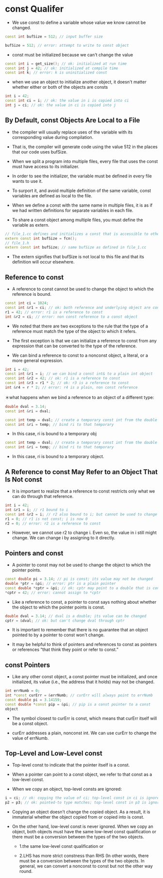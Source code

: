 # const Qualifer

* We use const to define a variable whose value we know cannot be changed.

```c++
const int bufSize = 512; // input buffer size

bufSize = 512; // error: attempt to write to const object
```

* const must be initialized because we can't change the value

```c++
const int i = get_size(); // ok: initialized at run time
const int j = 42; // ok: initialized at compile time
const int k; // error: k is uninitialized const
```

* when we use an object to initialize another object, it doesn't matter whether either or both of the objects are consts

```c++
int i = 42;
const int ci = i; // ok: the value in i is copied into ci
int j = ci; // ok: the value in ci is copied into j
```

## By Default, const Objects Are Local to a File

* the compiler will usually replace uses of the variable with its corresponding value during compilation.

* That is, the compiler will generate code using the value 512 in the places that our code uses bufSize.

* When we split a program into multiple files, every file that uses the const must have access to its initializer.

* In order to see the initializer, the variable must be defined in every file wants to use it.

* To surport it, and avoid multiple definition of the same variable, const variables are defined as local to the file.

* When we define a const with the same name in multiple files, it is as if we had written definitions for separate variables in each file.


* To share a const object among multiple files, you must define the variable
as extern.

```c++
// file_1.cc defines and initializes a const that is accessible to other files
extern const int bufSize = fcn();
// file_1.h
extern const int bufSize; // same bufSize as defined in file_1.cc
```

* The extern signifies that bufSize is not local to this file and that its definition will occur elsewhere.

## Reference to const

* A reference to const cannot be used to change the object to which the reference is bound.

```c++
const int ci = 1024;
const int &r1 = ci; // ok: both reference and underlying object are const
r1 = 42; // error: r1 is a reference to const
int &r2 = ci; // error: non const reference to a const object
```

* We noted that there are two exceptions to the rule that the type of a reference must match the type of the object to which it refers.

* The first exception is that we can initialize a reference to const from any expression that can be converted to the type of the reference.

* We can bind a reference to const to a nonconst object, a literal, or a more general expression.

```c++
int i = 42;
const int &r1 = i; // we can bind a const int& to a plain int object
const int &r2 = 42; // ok: r1 is a reference to const
const int &r3 = r1 * 2; // ok: r3 is a reference to const
int &r4 = r * 2; // error: r4 is a plain, non const reference
```

＊what happens when we bind a reference to an object of a different type:

```c++
double dval = 3.14;
const int &ri = dval;
```

```c++
const int temp = dval; // create a temporary const int from the double
const int &ri = temp; // bind ri to that temporary
```

* In this case, ri is bound to a temporary obj

```c++
const int temp = dval; // create a temporary const int from the double
const int &ri = temp; // bind ri to that temporary
```

* In this case, ri is bound to a temporary object.

## A Reference to const May Refer to an Object That Is Not const

* It is important to realize that a reference to const restricts only what we can do through that reference.

```c++
int i = 42;
int &r1 = i; // r1 bound to i
const int &r2 = i; // r2 also bound to i; but cannot be used to change i
r1 = 0; // r1 is not const; i is now 0
r2 = 0; // error: r2 is a reference to const
```

* However, we cannot use r2 to change i. Even so, the value in i still might change. We can change i by assigning to it directly.

## Pointers and const

* A pointer to const may not be used to change the object to which the pointer points.

``` c++
const double pi = 3.14; // pi is const; its value may not be changed
double *ptr = &pi; // error: ptr is a plain pointer
const double *cptr = &pi; // ok: cptr may point to a double that is const
*cptr = 42; // error: cannot assign to *cptr
```

* Like a reference to const, a pointer to const says nothing about whether the object to which the pointer points is const.

```c++
double dval = 3.14; // dval is a double; its value can be changed
cptr = &dval; // ok: but can't change dval through cptr
```

* It is important to remember that there is no guarantee that an object pointed to by a pointer to const won't change.

* It may be helpful to think of pointers and references to const as pointers or references “that think they point or refer to const.”

## const Pointers

* Like any other const object, a const pointer must be initialized, and once initialized, its value (i.e., the address that it holds) may not be changed.

```c++
int errNumb = 0;
int *const curErr = &errNumb; // curErr will always point to errNumb
const double pi = 3.14159;
const double *const pip = &pi; // pip is a const pointer to a const
object
```
* The symbol closest to curErr is const, which means that curErr itself will be a const object.

* curErr addresses a plain, nonconst int. We can use curErr to change the value of errNumb.

## Top-Level and Low-Level const

* Top-level const to indicate that the pointer itself is a const.

* When a pointer can point to a const object, we refer to that const as a low-level const.

* When we copy an object, top-level consts are ignored:

```c++
i = ci; // ok: copying the value of ci; top-level const in ci is ignored
p2 = p3; // ok: pointed-to type matches; top-level const in p3 is ignored
```

* Copying an object doesn't change the copied object. As a result, it is immaterial whether the object copied from or copied into is const.

* On the other hand, low-level const is never ignored. When we copy an object, both objects must have the same low-level const qualification or there must be a conversion between the types of the two objects.

	* 1.the same low-level const qualification or 
	
	* 2.LHS has more strict constness than RHS (In other words, there must be a conversion between the types of the two objects. In general, we can convert a nonconst to const but not the other way round.








